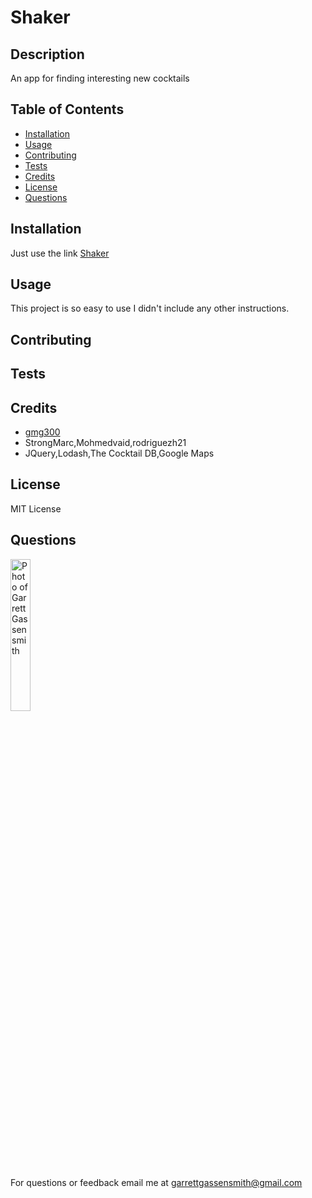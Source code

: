 
  # Shaker


  ## Description
  
  An app for finding interesting new cocktails  
  
  
  ## Table of Contents
  
  * [Installation](#installation)
  * [Usage](#usage)
  * [Contributing](#contributing)
  * [Tests](#tests)
  * [Credits](#credits)
  * [License](#license)
  * [Questions](#questions)
  
  
  ## Installation
  
  Just use the link [Shaker](https://gmg300.github.io/Shaker/)
  
  
  ## Usage
  
  This project is so easy to use I didn't include any other instructions.
  
  
  ## Contributing
  
  
  
  
  ## Tests
  
  
  

  ## Credits
  * [gmg300](https://gmg300.github.io/)
  * StrongMarc,Mohmedvaid,rodriguezh21
  * JQuery,Lodash,The Cocktail DB,Google Maps
  
  
  ## License
  
  MIT License
  
  
  ## Questions
  
  <img alt="Photo of Garrett Gassensmith" src="https://avatars2.githubusercontent.com/u/25697564?v=4" width="25%">
  
  For questions or feedback email me at garrettgassensmith@gmail.com  
